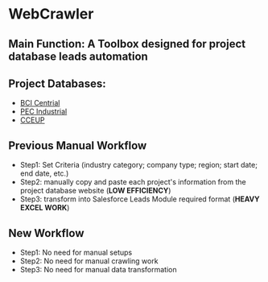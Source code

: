 # WebCrawler
## Main Function: A Toolbox designed for project database leads automation 
## Project Databases:
- [BCI Centrial](https://app-leadmanager.bcicentral.com/main/dashboard)
- [PEC Industrial](https://www.industrialinfo.com/)
- [CCEUP](http://www.cceup.com/)

## Previous Manual Workflow
- Step1: Set Criteria (industry category; company type; region; start date; end date, etc.)
- Step2: manually copy and paste each project's information from the project database website (**LOW EFFICIENCY**)
- Step3: transform into Salesforce Leads Module required format (**HEAVY EXCEL WORK**)

## New Workflow
- Step1: No need for manual setups
- Step2: No need for manual crawling work
- Step3: No need for manual data transformation

